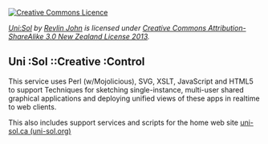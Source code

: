 [![Creative Commons Licence](http://i.creativecommons.org/l/by-sa/3.0/nz/88x31.png)](http://creativecommons.org/licenses/by-sa/3.0/nz/deed.en_GB) 

*[Uni:Sol](http://uni-sol.org) by [Revlin John](mailto:stylogicalmaps@gmail.com) is licensed under* 
*[Creative Commons Attribution-ShareAlike 3.0 New Zealand License 2013](http://creativecommons.org/licenses/by-sa/3.0/nz/deed.en_GB).*

## Uni :Sol ::Creative :Control

This service uses Perl (w/Mojolicious), SVG, XSLT, JavaScript and HTML5 to support Techniques for sketching single-instance, multi-user shared graphical applications and deploying unified views of these apps in realtime to web clients.

This also includes support services and scripts for the home web site [uni-sol.ca (uni-sol.org)](http://uni-sol.ca)


